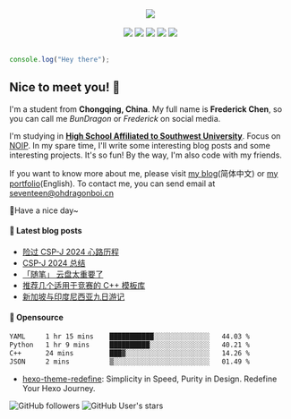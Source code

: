 <div align="center">
  <img src="https://profile-counter.glitch.me/FrederickAsYou/count.svg"/>
  <br />
  <br />
  <a href="https://twitter.com/FrederickAsYou"><img src="https://img.shields.io/badge/X(Twitter)-%40FrederickAsYou-black?logo=X"></img></a>
  <a href="https://www.youtube.com/@justcodelife17"><img src="https://img.shields.io/badge/Youtube-%40justcodelife17-red?logo=Youtube"></img></a>
  <a href="https://www.facebook.com/FrederickAsYou"><img src="https://img.shields.io/badge/Facebook-%40FrederickAsYou-blue?logo=facebook"></img></a>
  <a href="https://fairy.id/@bundragon"><img src="https://img.shields.io/badge/Mastodon-%40bundragon%40fairy.id-purple?logo=mastodon&logoColor=white"></a>
  <a href="https://blog.ohdragonboi.cn"><img src="https://img.shields.io/badge/New%20Blog-blog.ohdragonboi.cn-green?logo=blogger&logoColor=white"></a>
  </img></a>
</div>

<br />

```js
console.log("Hey there");
```

## Nice to meet you! :wave:

I'm a student from **Chongqing, China**. My full name is **Frederick Chen**, so you can call me *BunDragon* or *Frederick* on social media.

I'm studying in [**High School Affiliated to Southwest University**](http://xndxfz.swu.edu.cn/). Focus on [NOIP](https://zh.wikipedia.org/wiki/全国青少年信息学奥林匹克联赛). In my spare time, I'll write some interesting blog posts and some interesting projects. It's so fun! By the way, I'm also code with my friends.

If you want to know more about me, please visit [my blog](https://www.setbun.com)(简体中文) or [my portfolio](https://frederication.work)(English). To contact me, you can send email at [seventeen@ohdragonboi.cn](mailto:seventeen@ohdragonboi.cn)

:balloon:Have a nice day~

#### :book: Latest blog posts

<!-- BLOG-POST-LIST:START -->
- [险过 CSP-J 2024 心路历程](https://blog.setbun.com/p/20241005.html)
- [CSP-J 2024 总结](https://blog.setbun.com/p/20240921.html)
- [「随笔」 云盘太重要了](https://blog.setbun.com/p/20240828.html)
- [推荐几个适用于竞赛的 C++ 模板库](https://blog.setbun.com/p/20240820.html)
- [新加坡与印度尼西亚九日游记](https://blog.setbun.com/p/20240819.html)
<!-- BLOG-POST-LIST:END -->

#### :hammer: Opensource

<!--START_SECTION:waka-->

```txt
YAML     1 hr 15 mins    ███████████░░░░░░░░░░░░░░   44.03 %
Python   1 hr 9 mins     ██████████░░░░░░░░░░░░░░░   40.21 %
C++      24 mins         ███▓░░░░░░░░░░░░░░░░░░░░░   14.26 %
JSON     2 mins          ▒░░░░░░░░░░░░░░░░░░░░░░░░   01.49 %
```

<!--END_SECTION:waka-->

- [hexo-theme-redefine](https://github.com/EvanNotFound/hexo-theme-redefine): Simplicity in Speed, Purity in Design. Redefine Your Hexo Journey.

![GitHub followers](https://img.shields.io/github/followers/toothlesshavebun)
![GitHub User's stars](https://img.shields.io/github/stars/toothlesshavebun)
